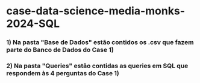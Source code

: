 # case-data-science-media-monks-2024-SQL
### 1) Na pasta "Base de Dados" estão contidos os .csv que fazem parte do Banco de Dados do Case 1)
### 2) Na pasta "Queries" estão contidas as queries em SQL que respondem às 4 perguntas do Case 1)